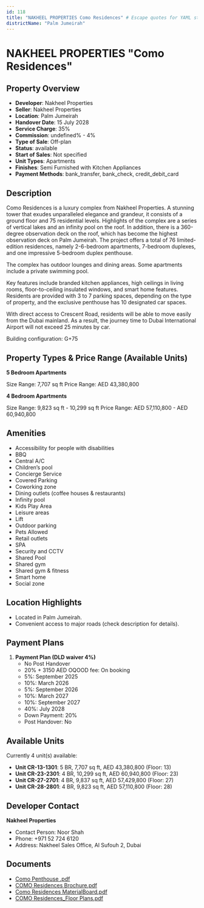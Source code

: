 ```yaml
---
id: 118
title: "NAKHEEL PROPERTIES Como Residences" # Escape quotes for YAML string
districtName: "Palm Jumeirah"
---
```


# NAKHEEL PROPERTIES "Como Residences"

## Property Overview
- **Developer**: Nakheel Properties
- **Seller**: Nakheel Properties
- **Location**: Palm Jumeirah
- **Handover Date**: 15 July 2028
- **Service Charge**: 35%
- **Commission**: undefined% - 4%
- **Type of Sale**: Off-plan
- **Status**: available
- **Start of Sales**: Not specified
- **Unit Types**: Apartments
- **Finishes**: Semi Furnished with Kitchen Appliances
- **Payment Methods**: bank_transfer, bank_check, credit_debit_card

## Description
Como Residences is a luxury complex from Nakheel Properties. A stunning tower that exudes unparalleled elegance and grandeur, it consists of a ground floor and 75 residential levels. Highlights of the complex are a series of vertical lakes and an infinity pool on the roof. In addition, there is a 360-degree observation deck on the roof, which has become the highest observation deck on Palm Jumeirah. The project offers a total of 76 limited-edition residences, namely 2-6-bedroom apartments, 7-bedroom duplexes, and one impressive 5-bedroom duplex penthouse. 

The complex has outdoor lounges and dining areas. Some apartments include a private swimming pool. 

Key features include branded kitchen appliances, high ceilings in living rooms, floor-to-ceiling insulated windows, and smart home features. Residents are provided with 3 to 7 parking spaces, depending on the type of property, and the exclusive penthouse has 10 designated car spaces. 

With direct access to Crescent Road, residents will be able to move easily from the Dubai mainland. As a result, the journey time to Dubai International Airport will not exceed 25 minutes by car.

Building configuration: G+75

## Property Types & Price Range (Available Units)
**5 Bedroom Apartments**

Size Range: 7,707 sq ft
Price Range: AED 43,380,800

**4 Bedroom Apartments**

Size Range: 9,823 sq ft - 10,299 sq ft
Price Range: AED 57,110,800 - AED 60,940,800

## Amenities
- Accessibility for people with disabilities
- BBQ
- Central A/C
- Children’s pool
- Concierge Service
- Covered Parking
- Coworking zone
- Dining outlets  (coffee houses & restaurants)
- Infinity pool
- Kids Play Area
- Leisure areas
- Lift
- Outdoor parking
- Pets Allowed
- Retail outlets
- SPA
- Security and CCTV
- Shared Pool
- Shared gym
- Shared gym & fitness
- Smart home
- Social zone

## Location Highlights
- Located in Palm Jumeirah.
- Convenient access to major roads (check description for details).

## Payment Plans
1. **Payment Plan (DLD waiver 4%)**
   - No Post Handover
   - 20% + 3150 AED OQOOD fee: On booking
   - 5%: September 2025
   - 10%: March 2026
   - 5%: September 2026
   - 10%: March 2027
   - 10%: September 2027
   - 40%: July 2028
   - Down Payment: 20%
   - Post Handover: No

## Available Units
Currently 4 unit(s) available:
- **Unit CR-13-1301**: 5 BR, 7,707 sq ft, AED 43,380,800 (Floor: 13)
- **Unit CR-23-2301**: 4 BR, 10,299 sq ft, AED 60,940,800 (Floor: 23)
- **Unit CR-27-2701**: 4 BR, 9,837 sq ft, AED 57,429,800 (Floor: 27)
- **Unit CR-28-2801**: 4 BR, 9,823 sq ft, AED 57,110,800 (Floor: 28)

## Developer Contact
**Nakheel Properties**
- Contact Person: Noor Shah
- Phone: +971 52 724 6120
- Address: Nakheel Sales Office, Al Sufouh 2, Dubai

## Documents
- [Como Penthouse .pdf](https://cdn.geniemap.net/2023/06/26/Rho3HGtHcYh7JmAeKXfUX3C8nG8OkiepLQEb32fH.pdf)
- [COMO Residences Brochure.pdf](https://cdn.geniemap.net/2023/06/26/YS2touRIVo7t0V5uaJdEjOKGx7vyyWSaMMWAjL70.pdf)
- [Como Residences MaterialBoard.pdf](https://cdn.geniemap.net/2023/06/26/4Z1pER6mrNS16QJlAe29kezsTBU8L0Y3d1zxQfMJ.pdf)
- [COMO Residences_Floor Plans.pdf](https://cdn.geniemap.net/2023/06/26/v930a0sivMj52t4BVjTWlvjbAOd7IsYEWkOzsMBu.pdf)
